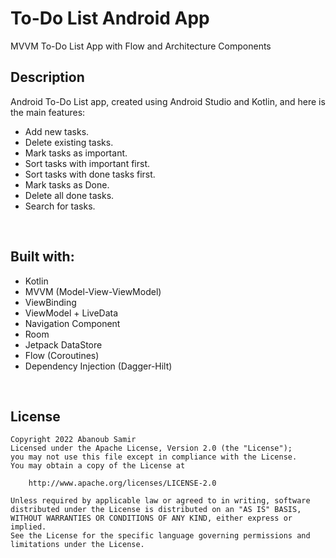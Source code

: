# To-Do List Android App
MVVM To-Do List App with Flow and Architecture Components
<br>
## Description
Android To-Do List app, created using Android Studio and Kotlin, and here is the main features:
- Add new tasks.
- Delete existing tasks.
- Mark tasks as important.
- Sort tasks with important first.
- Sort tasks with done tasks first.
- Mark tasks as Done.
- Delete all done tasks.
- Search for tasks.
<br>

## Built with:
- Kotlin
- MVVM (Model-View-ViewModel)
- ViewBinding
- ViewModel + LiveData
- Navigation Component
- Room
- Jetpack DataStore
- Flow (Coroutines)
- Dependency Injection (Dagger-Hilt)
<br>

## License
<pre><code>Copyright 2022 Abanoub Samir
Licensed under the Apache License, Version 2.0 (the "License");
you may not use this file except in compliance with the License.
You may obtain a copy of the License at

    http://www.apache.org/licenses/LICENSE-2.0

Unless required by applicable law or agreed to in writing, software
distributed under the License is distributed on an "AS IS" BASIS,
WITHOUT WARRANTIES OR CONDITIONS OF ANY KIND, either express or implied.
See the License for the specific language governing permissions and
limitations under the License.</code></pre>
